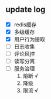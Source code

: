 ## update log
- [x] redis缓存
- [x] 多级缓存 
- [x]  用户行为提取
- [ ]  日志收集
- [ ]  评论风控
- [ ]  读写分离
- [ ]  服务治理
   1. 熔断 √
   2. 降级 
   3. 限流 √

